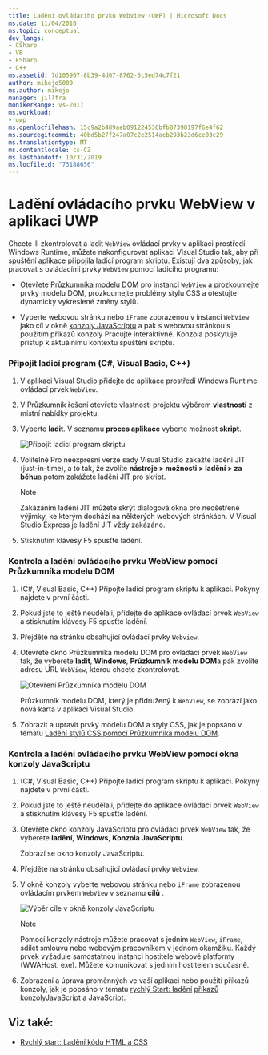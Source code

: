 ```yaml
---
title: Ladění ovládacího prvku WebView (UWP) | Microsoft Docs
ms.date: 11/04/2016
ms.topic: conceptual
dev_langs:
- CSharp
- VB
- FSharp
- C++
ms.assetid: 7d105907-8b39-4d07-8762-5c5ed74c7f21
author: mikejo5000
ms.author: mikejo
manager: jillfra
monikerRange: vs-2017
ms.workload:
- uwp
ms.openlocfilehash: 15c9a2b489aeb091224536bfb87398197f6e4f62
ms.sourcegitcommit: 40bd5b27f247a07c2e2514acb293b23d6ce03c29
ms.translationtype: MT
ms.contentlocale: cs-CZ
ms.lasthandoff: 10/31/2019
ms.locfileid: "73188656"
---
```

# <a name="debug-a-webview-control-in-a-uwp-app"></a>Ladění ovládacího prvku WebView v aplikaci UWP

 Chcete-li zkontrolovat a ladit `WebView` ovládací prvky v aplikaci prostředí Windows Runtime, můžete nakonfigurovat aplikaci Visual Studio tak, aby při spuštění aplikace připojila ladicí program skriptu. Existují dva způsoby, jak pracovat s ovládacími prvky `WebView` pomocí ladicího programu:

- Otevřete [Průzkumníka modelu DOM](../debugger/quickstart-debug-html-and-css.md) pro instanci `WebView` a prozkoumejte prvky modelu DOM, prozkoumejte problémy stylu CSS a otestujte dynamicky vykreslené změny stylů.

- Vyberte webovou stránku nebo `iFrame` zobrazenou v instanci `WebView` jako cíl v okně [konzoly JavaScriptu](../debugger/javascript-console-commands.md?view=vs-2017) a pak s webovou stránkou s použitím příkazů konzoly Pracujte interaktivně. Konzola poskytuje přístup k aktuálnímu kontextu spuštění skriptu.

### <a name="attach-the-debugger-c-visual-basic-c"></a>Připojit ladicí program (C#, Visual Basic, C++)

1. V aplikaci Visual Studio přidejte do aplikace prostředí Windows Runtime ovládací prvek `WebView`.

2. V Průzkumník řešení otevřete vlastnosti projektu výběrem **vlastnosti** z místní nabídky projektu.

3. Vyberte **ladit**. V seznamu **proces aplikace** vyberte možnost **skript**.

     ![Připojit ladicí program skriptu](../debugger/media/js_dom_webview_script_debugger.png "JS_DOM_WebView_Script_Debugger")

4. Volitelné Pro neexpresní verze sady Visual Studio zakažte ladění JIT (just-in-time), a to tak, že zvolíte **nástroje > možnosti > ladění > za běhu**a potom zakážete ladění JIT pro skript.

    > [!NOTE]
    > Zakázáním ladění JIT můžete skrýt dialogová okna pro neošetřené výjimky, ke kterým dochází na některých webových stránkách. V Visual Studio Express je ladění JIT vždy zakázáno.

5. Stisknutím klávesy F5 spusťte ladění.

### <a name="use-the-dom-explorer-to-inspect-and-debug-a-webview-control"></a>Kontrola a ladění ovládacího prvku WebView pomocí Průzkumníka modelu DOM

1. (C#, Visual Basic, C++) Připojte ladicí program skriptu k aplikaci. Pokyny najdete v první části.

2. Pokud jste to ještě neudělali, přidejte do aplikace ovládací prvek `WebView` a stisknutím klávesy F5 spusťte ladění.

3. Přejděte na stránku obsahující ovládací prvky `Webview`.

4. Otevřete okno Průzkumníka modelu DOM pro ovládací prvek `WebView` tak, že vyberete **ladit**, **Windows**, **Průzkumník modelu DOM**a pak zvolíte adresu URL `WebView`, kterou chcete zkontrolovat.

     ![Otevření Průzkumníka modelu DOM](../debugger/media/js_dom_webview.png "JS_DOM_WebView")

     Průzkumník modelu DOM, který je přidružený k `WebView`, se zobrazí jako nová karta v aplikaci Visual Studio.

5. Zobrazit a upravit prvky modelu DOM a styly CSS, jak je popsáno v tématu [Ladění stylů CSS pomocí Průzkumníka modelu DOM](quickstart-debug-html-and-css.md).

### <a name="use-the-javascript-console-window-to-inspect-and-debug-a-webview-control"></a>Kontrola a ladění ovládacího prvku WebView pomocí okna konzoly JavaScriptu

1. (C#, Visual Basic, C++) Připojte ladicí program skriptu k aplikaci. Pokyny najdete v první části.

2. Pokud jste to ještě neudělali, přidejte do aplikace ovládací prvek `WebView` a stisknutím klávesy F5 spusťte ladění.

3. Otevřete okno konzoly JavaScriptu pro ovládací prvek `WebView` tak, že vyberete **ladění**, **Windows**, **Konzola JavaScriptu**.

     Zobrazí se okno konzoly JavaScriptu.

4. Přejděte na stránku obsahující ovládací prvky `Webview`.

5. V okně konzoly vyberte webovou stránku nebo `iFrame` zobrazenou ovládacím prvkem `WebView` v seznamu **cílů** .

     ![Výběr cíle v okně konzoly JavaScriptu](../debugger/media/js_console_target.png "JS_Console_Target")

    > [!NOTE]
    > Pomocí konzoly nástroje můžete pracovat s jedním `WebView`, `iFrame`, sdílet smlouvu nebo webovým pracovníkem v jednom okamžiku. Každý prvek vyžaduje samostatnou instanci hostitele webové platformy (WWAHost. exe). Můžete komunikovat s jedním hostitelem současně.

6. Zobrazení a úprava proměnných ve vaší aplikaci nebo použití příkazů konzoly, jak je popsáno v tématu [rychlý Start: ladění](../debugger/quickstart-debug-javascript-using-the-console.md) [příkazů konzoly](../debugger/javascript-console-commands.md?view=vs-2017)JavaScript a JavaScript.

## <a name="see-also"></a>Viz také:

- [Rychlý start: Ladění kódu HTML a CSS](../debugger/quickstart-debug-html-and-css.md)